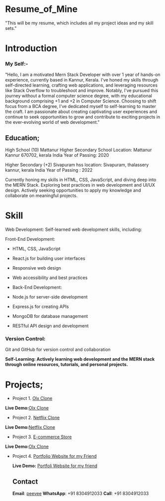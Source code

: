 # Resume_of_Mine
"This will be my resume, which includes all my project ideas and my skill sets."

# Introduction 
### My Self:-

"Hello, I am a motivated Mern Stack Developer with over 1 year of hands-on experience, currently based in Kannur, Kerala. I've honed my skills through self-directed learning, crafting web applications, and leveraging resources like Stack Overflow to troubleshoot and improve.
Notably, I've pursued this journey without a formal computer science degree, with my educational background comprising +1 and +2 in Computer Science. Choosing to shift focus from a BCA degree, I've dedicated myself to self-learning to master the craft.
I am passionate about creating captivating user experiences and continue to seek opportunities to grow and contribute to exciting projects in the ever-evolving world of web development."

## Education;

High School (10)
Mattanur Higher Secondary School 
Location: Mattanur Kannur 670702, kerala India
Year of Passing: 2020

Higher Secondary (+2)
Sivapuram hss
location: Sivapuram, thalassery kannur, kerala India
Year of Passing : 2022

Currently honing my skills in HTML, CSS, JavaScript, and diving deep into the MERN Stack. Exploring best practices in web development and UI/UX design. Actively seeking opportunities to apply my knowledge and collaborate on meaningful projects.

# Skill

Web Development: Self-learned web development skills, including:

Front-End Development:

* HTML, CSS, JavaScript
* React.js for building user interfaces
* Responsive web design
* Web accessibility and best practices
* Back-End Development:

* Node.js for server-side development
* Express.js for creating APIs
* MongoDB for database management
* RESTful API design and development

 ### Version Control:

Git and GitHub for version control and collaboration

**Self-Learning: Actively learning web development and the MERN stack through online resources, tutorials, and personal projects.**

# Projects;

* Project 1. [Olx Clone](https://github.com/Muhammed-shamal/Olx-clone.git)
  
 **Live Demo:**[Olx Clone](https://adorable-cheesecake-4d449e.netlify.app/)

 * Project 2.  [Netflix Clone](https://github.com/Muhammed-shamal/netflix-clone.git)
   
 **Live Demo:**[Netflix Clone](https://unrivaled-beignet-af9394.netlify.app)

* Project 3. [E-commerce Store](https://github.com/Muhammed-shamal/demo-cart.git)

**Live Demo:**[Olx Clone](https://e-commerce-demo-cart.firebaseapp.com/)

* Project 4. [Portfolio Website for my Friend ](https://github.com/Muhammed-shamal/Nabeel_portfolio.git)

  **Live Demo:** [Portfoli Website for my friend ](https://super-macaron-459a9d.netlify.app/)


  ## Contact

  **Email**: [peevee](muhammedshamalpv@gmail.com)
  **WhatsApp**: +91 8304912033
  **Call**: +91 8304912033



